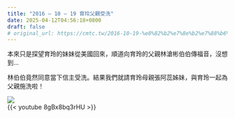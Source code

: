 ```yaml
---
title: "2016 – 10 – 19 育玲父親受洗"
date: 2025-04-12T04:56:18+0800
draft: false
# original_url: https://cmtc.tw/2016-10-19-%e8%82%b2%e7%8e%b2%e7%88%b6%e8%a6%aa%e5%8f%97%e6%b4%97
---
```




本來只是探望育玲的妹妹從美國回來，順道向育玲的父親林滄彬伯伯傳福音，沒想到…

林伯伯竟然同意當下信主受洗。結果我們就請育玲母親張阿蕊姊妹，與育玲一起為父親施洗啦！

![](/images/育玲父親受洗.jpg)
<br>
{{< youtube 8gBx8bq3rHU >}}
